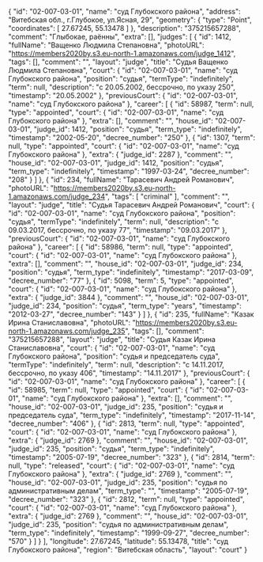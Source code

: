 {
    "id": "02-007-03-01",
    "name": "суд Глубокского района",
    "address": "Витебская обл., г.Глубокое, ул.Ясная, 29",
    "geometry": {
        "type": "Point",
        "coordinates": [
            27.67245,
            55.13478
        ]
    },
    "description": "375215657288",
    "comment": "Глыбокае, раённы",
    "extra": [],
    "judges": [
        {
            "id": 1412,
            "fullName": "Ващенко Людмила Степановна",
            "photoURL": "https://members2020by.s3.eu-north-1.amazonaws.com/judge_1412",
            "tags": [],
            "comment": "",
            "layout": "judge",
            "title": "Судья Ващенко Людмила Степановна",
            "court": {
                "id": "02-007-03-01",
                "name": "суд Глубокского района",
                "position": "судья",
                "termType": "indefinitely",
                "term": null,
                "description": "c 20.05.2002, бессрочно, по указу 250",
                "timestamp": "20.05.2002"
            },
            "previousCourt": {
                "id": "02-007-03-01",
                "name": "суд Глубокского района"
            },
            "career": [
                {
                    "id": 58987,
                    "term": null,
                    "type": "appointed",
                    "court": {
                        "id": "02-007-03-01",
                        "name": "суд Глубокского района"
                    },
                    "extra": [],
                    "comment": "",
                    "house_id": "02-007-03-01",
                    "judge_id": 1412,
                    "position": "судья",
                    "term_type": "indefinitely",
                    "timestamp": "2002-05-20",
                    "decree_number": "250"
                },
                {
                    "id": 1307,
                    "term": null,
                    "type": "appointed",
                    "court": {
                        "id": "02-007-03-01",
                        "name": "суд Глубокского района"
                    },
                    "extra": {
                        "judge_id": 2287
                    },
                    "comment": "",
                    "house_id": "02-007-03-01",
                    "judge_id": 1412,
                    "position": "судья",
                    "term_type": "indefinitely",
                    "timestamp": "1997-03-24",
                    "decree_number": "208"
                }
            ]
        },
        {
            "id": 234,
            "fullName": "Тарасевич Андрей Романович",
            "photoURL": "https://members2020by.s3.eu-north-1.amazonaws.com/judge_234",
            "tags": [
                "criminal"
            ],
            "comment": "",
            "layout": "judge",
            "title": "Судья Тарасевич Андрей Романович",
            "court": {
                "id": "02-007-03-01",
                "name": "суд Глубокского района",
                "position": "судья",
                "termType": "indefinitely",
                "term": null,
                "description": "c 09.03.2017, бессрочно, по указу 77",
                "timestamp": "09.03.2017"
            },
            "previousCourt": {
                "id": "02-007-03-01",
                "name": "суд Глубокского района"
            },
            "career": [
                {
                    "id": 58986,
                    "term": null,
                    "type": "appointed",
                    "court": {
                        "id": "02-007-03-01",
                        "name": "суд Глубокского района"
                    },
                    "extra": [],
                    "comment": "",
                    "house_id": "02-007-03-01",
                    "judge_id": 234,
                    "position": "судья",
                    "term_type": "indefinitely",
                    "timestamp": "2017-03-09",
                    "decree_number": "77"
                },
                {
                    "id": 5098,
                    "term": 5,
                    "type": "appointed",
                    "court": {
                        "id": "02-007-03-01",
                        "name": "суд Глубокского района"
                    },
                    "extra": {
                        "judge_id": 3844
                    },
                    "comment": "",
                    "house_id": "02-007-03-01",
                    "judge_id": 234,
                    "position": "судья",
                    "term_type": "years",
                    "timestamp": "2012-03-27",
                    "decree_number": "143"
                }
            ]
        },
        {
            "id": 235,
            "fullName": "Казак Ирина Станиславовна",
            "photoURL": "https://members2020by.s3.eu-north-1.amazonaws.com/judge_235",
            "tags": [],
            "comment": "375215657288",
            "layout": "judge",
            "title": "Судья Казак Ирина Станиславовна",
            "court": {
                "id": "02-007-03-01",
                "name": "суд Глубокского района",
                "position": "судья и председатель суда",
                "termType": "indefinitely",
                "term": null,
                "description": "c 14.11.2017, бессрочно, по указу 406",
                "timestamp": "14.11.2017"
            },
            "previousCourt": {
                "id": "02-007-03-01",
                "name": "суд Глубокского района"
            },
            "career": [
                {
                    "id": 58985,
                    "term": null,
                    "type": "appointed",
                    "court": {
                        "id": "02-007-03-01",
                        "name": "суд Глубокского района"
                    },
                    "extra": [],
                    "comment": "",
                    "house_id": "02-007-03-01",
                    "judge_id": 235,
                    "position": "судья и председатель суда",
                    "term_type": "indefinitely",
                    "timestamp": "2017-11-14",
                    "decree_number": "406"
                },
                {
                    "id": 2813,
                    "term": null,
                    "type": "appointed",
                    "court": {
                        "id": "02-007-03-01",
                        "name": "суд Глубокского района"
                    },
                    "extra": {
                        "judge_id": 2769
                    },
                    "comment": "",
                    "house_id": "02-007-03-01",
                    "judge_id": 235,
                    "position": "судья",
                    "term_type": "indefinitely",
                    "timestamp": "2005-07-19",
                    "decree_number": "323"
                },
                {
                    "id": 2814,
                    "term": null,
                    "type": "released",
                    "court": {
                        "id": "02-007-03-01",
                        "name": "суд Глубокского района"
                    },
                    "extra": {
                        "judge_id": 2769
                    },
                    "comment": "",
                    "house_id": "02-007-03-01",
                    "judge_id": 235,
                    "position": "судья по административным делам",
                    "term_type": "",
                    "timestamp": "2005-07-19",
                    "decree_number": "323"
                },
                {
                    "id": 2812,
                    "term": null,
                    "type": "appointed",
                    "court": {
                        "id": "02-007-03-01",
                        "name": "суд Глубокского района"
                    },
                    "extra": {
                        "judge_id": 2769
                    },
                    "comment": "",
                    "house_id": "02-007-03-01",
                    "judge_id": 235,
                    "position": "судья по административным делам",
                    "term_type": "indefinitely",
                    "timestamp": "1999-09-27",
                    "decree_number": "570"
                }
            ]
        }
    ],
    "longitude": 27.67245,
    "latitude": 55.13478,
    "title": "суд Глубокского района",
    "region": "Витебская область",
    "layout": "court"
}

